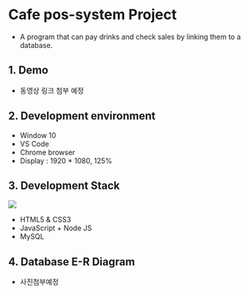 # Cafe pos-system Project

- A program that can pay drinks and check sales by linking them to a database.

## 1. Demo

- 동영상 링크 첨부 예정

## 2. Development environment

- Window 10
- VS Code
- Chrome browser
- Display : 1920 \* 1080, 125%

## 3. Development Stack

<img src="https://img.shields.io/badge/javascript-F7DF1E?style=for-the-badge&logo=javascript&logoColor=black">

- HTML5 & CSS3
- JavaScript + Node JS
- MySQL

## 4. Database E-R Diagram

- 사진첨부예정
